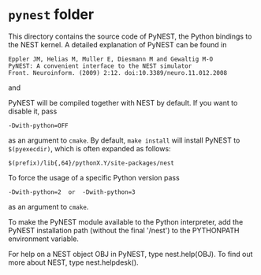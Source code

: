 # `pynest` folder

This directory contains the source code of PyNEST, the Python bindings
to the NEST kernel. A detailed explanation of PyNEST can be found in

    Eppler JM, Helias M, Muller E, Diesmann M and Gewaltig M-O
    PyNEST: A convenient interface to the NEST simulator
    Front. Neuroinform. (2009) 2:12. doi:10.3389/neuro.11.012.2008

and

    

PyNEST will be compiled together with NEST by default. If you want to
disable it, pass

    -Dwith-python=OFF

as an argument to `cmake`. By default, `make install` will install
PyNEST to `$(pyexecdir)`, which is often expanded as follows:

    $(prefix)/lib{,64}/pythonX.Y/site-packages/nest


To force the usage of a specific Python version pass

    -Dwith-python=2  or  -Dwith-python=3

as an argument to `cmake`.


To make the PyNEST module available to the Python interpreter, add the
PyNEST installation path (without the final '/nest') to the PYTHONPATH
environment variable.

For help on a NEST object OBJ in PyNEST, type nest.help(OBJ). To find
out more about NEST, type nest.helpdesk().
